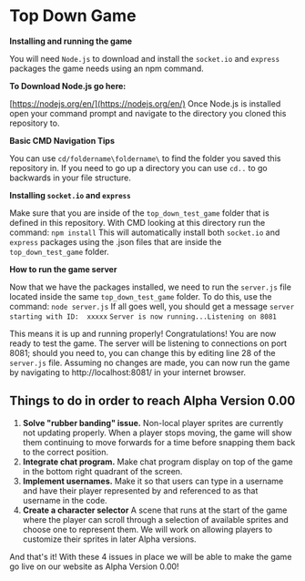 ﻿# Top Down Game


**Installing and running the game**

You will need `Node.js` to download and install the `socket.io` and `express` packages the game needs using an npm command.

**To Download Node.js go here:** 

[https://nodejs.org/en/](https://nodejs.org/en/)
Once Node.js is installed open your command prompt and navigate to the directory you cloned this repository to.

**Basic CMD Navigation Tips**

You can use `cd/foldername\foldername\` to find the folder you saved this repository in. If you need to go up a directory you can use `cd..` to go backwards in your file structure.

**Installing `socket.io` and `express`**

Make sure that you are inside of the `top_down_test_game` folder that is defined in this repository. With CMD looking at this directory run the command: `npm install` This will automatically install both `socket.io` and `express` packages using the .json files that are inside the `top_down_test_game` folder.

**How to run the game server**

Now that we have the packages installed, we need to run the `server.js` file located inside the same `top_down_test_game` folder. To do this, use the command: `node server.js`
If all goes well, you should get a message `server starting with ID:  xxxxx`
`Server is now running...Listening on 8081`

This means it is up and running properly! Congratulations! You are now ready to test the game. The server will be listening to connections on port 8081; should you need to, you can change this by editing line 28 of the `server.js` file. Assuming no changes are made, you can now run the game by navigating to http://localhost:8081/ in your internet browser.


## Things to do in order to reach Alpha Version 0.00

 1. **Solve "rubber banding" issue.** 
 Non-local player sprites are currently not updating properly. When a player stops moving, the game will show them continuing to move forwards for a time before snapping them back to the correct position.
 2. **Integrate chat program.** 
Make chat program display on top of the game in the bottom right quadrant of the screen.
 3. **Implement usernames.**
Make it so that users can type in a username and have their player represented by and referenced to as that username in the code.
 4. **Create a character selector**
A scene that runs at the start of the game where the player can scroll through a selection of available sprites and choose one to represent them. We will work on allowing players to customize their sprites in later Alpha versions.

And that's it! With these 4 issues in place we will be able to make the game go live on our website as Alpha Version 0.00!
